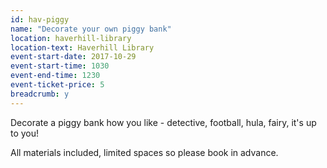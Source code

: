 ```yaml
---
id: hav-piggy
name: "Decorate your own piggy bank"
location: haverhill-library
location-text: Haverhill Library
event-start-date: 2017-10-29
event-start-time: 1030
event-end-time: 1230
event-ticket-price: 5
breadcrumb: y
---
```


Decorate a piggy bank how you like - detective, football, hula, fairy, it's up to you!

All materials included, limited spaces so please book in advance.

